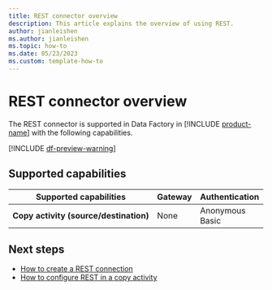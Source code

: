 ```yaml
---
title: REST connector overview
description: This article explains the overview of using REST.
author: jianleishen
ms.author: jianleishen
ms.topic: how-to
ms.date: 05/23/2023
ms.custom: template-how-to 
---
```


# REST connector overview

The REST connector is supported in Data Factory in [!INCLUDE [product-name](../includes/product-name.md)] with the following capabilities.

[!INCLUDE [df-preview-warning](includes/data-factory-preview-warning)]

## Supported capabilities

| Supported capabilities | Gateway | Authentication |
| --- | --- | ---|
| **Copy activity (source/destination)** | None | Anonymous<br/> Basic |

## Next steps

- [How to create a REST connection](connector-rest.md)
- [How to configure REST in a copy activity](connector-rest-copy-activity.md)
